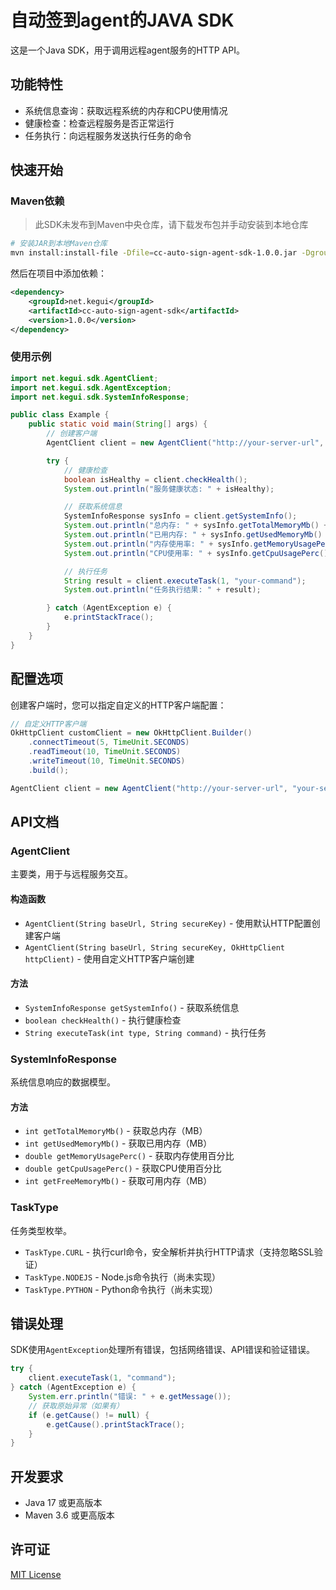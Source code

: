 # 自动签到agent的JAVA SDK

这是一个Java SDK，用于调用远程agent服务的HTTP API。

## 功能特性

- 系统信息查询：获取远程系统的内存和CPU使用情况
- 健康检查：检查远程服务是否正常运行
- 任务执行：向远程服务发送执行任务的命令

## 快速开始

### Maven依赖

> 此SDK未发布到Maven中央仓库，请下载发布包并手动安装到本地仓库

```bash
# 安装JAR到本地Maven仓库
mvn install:install-file -Dfile=cc-auto-sign-agent-sdk-1.0.0.jar -DgroupId=net.kegui -DartifactId=cc-auto-sign-agent-sdk -Dversion=1.0.0 -Dpackaging=jar
```

然后在项目中添加依赖：

```xml
<dependency>
    <groupId>net.kegui</groupId>
    <artifactId>cc-auto-sign-agent-sdk</artifactId>
    <version>1.0.0</version>
</dependency>
```

### 使用示例

```java
import net.kegui.sdk.AgentClient;
import net.kegui.sdk.AgentException;
import net.kegui.sdk.SystemInfoResponse;

public class Example {
    public static void main(String[] args) {
        // 创建客户端
        AgentClient client = new AgentClient("http://your-server-url", "your-secure-key");

        try {
            // 健康检查
            boolean isHealthy = client.checkHealth();
            System.out.println("服务健康状态: " + isHealthy);

            // 获取系统信息
            SystemInfoResponse sysInfo = client.getSystemInfo();
            System.out.println("总内存: " + sysInfo.getTotalMemoryMb() + "MB");
            System.out.println("已用内存: " + sysInfo.getUsedMemoryMb() + "MB");
            System.out.println("内存使用率: " + sysInfo.getMemoryUsagePerc() + "%");
            System.out.println("CPU使用率: " + sysInfo.getCpuUsagePerc() + "%");

            // 执行任务
            String result = client.executeTask(1, "your-command");
            System.out.println("任务执行结果: " + result);

        } catch (AgentException e) {
            e.printStackTrace();
        }
    }
}
```

## 配置选项

创建客户端时，您可以指定自定义的HTTP客户端配置：

```java
// 自定义HTTP客户端
OkHttpClient customClient = new OkHttpClient.Builder()
    .connectTimeout(5, TimeUnit.SECONDS)
    .readTimeout(10, TimeUnit.SECONDS)
    .writeTimeout(10, TimeUnit.SECONDS)
    .build();

AgentClient client = new AgentClient("http://your-server-url", "your-secure-key", customClient);
```

## API文档

### AgentClient

主要类，用于与远程服务交互。

#### 构造函数

- `AgentClient(String baseUrl, String secureKey)` - 使用默认HTTP配置创建客户端
- `AgentClient(String baseUrl, String secureKey, OkHttpClient httpClient)` - 使用自定义HTTP客户端创建

#### 方法

- `SystemInfoResponse getSystemInfo()` - 获取系统信息
- `boolean checkHealth()` - 执行健康检查
- `String executeTask(int type, String command)` - 执行任务

### SystemInfoResponse

系统信息响应的数据模型。

#### 方法

- `int getTotalMemoryMb()` - 获取总内存（MB）
- `int getUsedMemoryMb()` - 获取已用内存（MB）
- `double getMemoryUsagePerc()` - 获取内存使用百分比
- `double getCpuUsagePerc()` - 获取CPU使用百分比
- `int getFreeMemoryMb()` - 获取可用内存（MB）

### TaskType

任务类型枚举。

- `TaskType.CURL` - 执行curl命令，安全解析并执行HTTP请求（支持忽略SSL验证）
- `TaskType.NODEJS` - Node.js命令执行（尚未实现）
- `TaskType.PYTHON` - Python命令执行（尚未实现）

## 错误处理

SDK使用`AgentException`处理所有错误，包括网络错误、API错误和验证错误。

```java
try {
    client.executeTask(1, "command");
} catch (AgentException e) {
    System.err.println("错误: " + e.getMessage());
    // 获取原始异常（如果有）
    if (e.getCause() != null) {
        e.getCause().printStackTrace();
    }
}
```

## 开发要求

- Java 17 或更高版本
- Maven 3.6 或更高版本

## 许可证

[MIT License](LICENSE)
